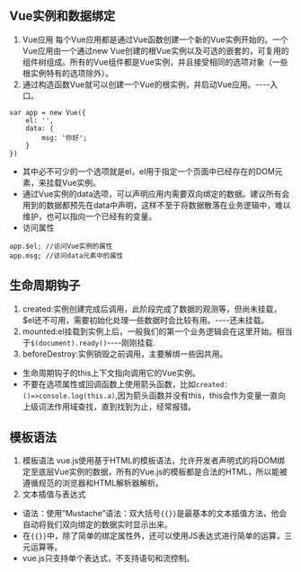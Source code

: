 ## Vue实例和数据绑定

1. Vue应用
每个Vue应用都是通过Vue函数创建一个新的Vue实例开始的。一个Vue应用由一个通过new Vue创建的根Vue实例以及可选的嵌套的，可复用的组件树组成。所有的Vue组件都是Vue实例，并且接受相同的选项对象（一些根实例特有的选项除外）。
2. 通过构造函数Vue就可以创建一个Vue的根实例，并启动Vue应用。----入口。
```
var app = new Vue({
    el: '',
    data: {
        msg: '你好';
    }
})
```
- 其中必不可少的一个选项就是el，el用于指定一个页面中已经存在的DOM元素，来挂载Vue实例。
- 通过Vue实例的data选项，可以声明应用内需要双向绑定的数据。建议所有会用到的数据都预先在data中声明，这样不至于将数据散落在业务逻辑中，难以维护，也可以指向一个已经有的变量。
- 访问属性
```
app.$el; //访问Vue实例的属性
app.msg; //访问data元素中的属性
```

## 生命周期钩子

1. created:实例创建完成后调用，此阶段完成了数据的观测等，但尚未挂载，$el还不可用，需要初始化处理一些数据时会比较有用。----还未挂载。
2. mounted:el挂载到实例上后，一般我们的第一个业务逻辑会在这里开始。相当于`$(document).ready()`----刚刚挂载.
3. beforeDestroy:实例销毁之前调用，主要解绑一些因共用。

- 生命周期钩子的this上下文指向调用它的Vue实例。
- 不要在选项属性或回调函数上使用箭头函数，比如`created:()=>console.log(this.a)`,因为箭头函数并没有this，this会作为变量一直向上级词法作用域查找，直到找到为止，经常报错。

## 模板语法

1. 模板语法
vue.js使用基于HTML的模板语法，允许开发者声明式的将DOM绑定至底层Vue实例的数据，所有的Vue.js的模板都是合法的HTML，所以能被遵循规范的浏览器和HTML解析器解析。
2. 文本插值与表达式
- 语法：使用“Mustache”语法：双大括号`{{}}`是最基本的文本插值方法，他会自动将我们双向绑定的数据实时显示出来。
- 在`{{}}`中，除了简单的绑定属性外，还可以使用JS表达式进行简单的运算，三元运算等。
- vue.js只支持单个表达式，不支持语句和流控制。
